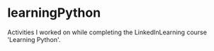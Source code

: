 # learningPython
Activities I worked on while completing the LinkedInLearning course 'Learning Python'.
